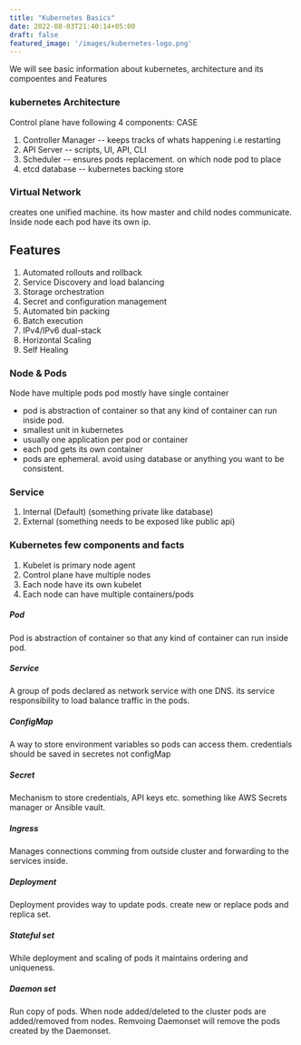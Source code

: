 ```yaml
---
title: "Kubernetes Basics"
date: 2022-08-03T21:40:14+05:00
draft: false
featured_image: '/images/kubernetes-logo.png'
---
```


We will see basic information about kubernetes, architecture and its compoentes and Features 

### kubernetes Architecture

Control plane have following 4 components: CASE
1. Controller Manager -- keeps tracks of whats happening i.e restarting
2. API Server -- scripts, UI, API, CLI
3. Scheduler -- ensures pods replacement. on which node pod to place
4. etcd database -- kubernetes backing store


### Virtual Network
creates one unified machine. its how master and child nodes communicate.
Inside node each pod have its own ip.


## Features
 1. Automated rollouts and rollback
 2. Service Discovery and load balancing
 3. Storage orchestration
 4. Secret and configuration management
 5. Automated bin packing
 6. Batch execution
 7. IPv4/IPv6 dual-stack
 8. Horizontal Scaling
 9. Self Healing
 
### Node & Pods	
Node have multiple pods
pod mostly have single container
- pod is abstraction of container so that any kind of container can run inside pod.
- smallest unit in kubernetes
- usually one application per pod or container
- each pod gets its own container
- pods are ephemeral. avoid using database or anything you want to be consistent.


### Service
1. Internal (Default) (something private like database)
2. External (something needs to be exposed like public api)

### Kubernetes few components and facts
1. Kubelet is primary node agent
2. Control plane have multiple nodes
3. Each node have its own kubelet
4. Each node can have multiple containers/pods


##### Pod
Pod is abstraction of container so that any kind of container can run inside pod.

##### Service
A group of pods declared as network service with one DNS. its service responsibility to load balance traffic in the pods.


##### ConfigMap
A way to store environment variables so pods can access them. credentials should be saved in secretes not configMap

##### Secret
Mechanism to store credentials, API keys etc. something like AWS Secrets manager or Ansible vault.


##### Ingress
Manages connections comming from outside cluster and forwarding to the services inside.

##### Deployment
Deployment provides way to update pods. create new or replace pods and replica set.

##### Stateful set
While deployment and scaling of pods it maintains ordering and uniqueness. 

##### Daemon set
Run copy of pods. When node added/deleted to the cluster pods are added/removed from nodes. Remvoing Daemonset will remove the pods created by the Daemonset.
